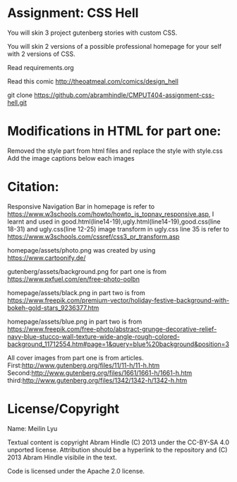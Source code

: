 Assignment: CSS Hell
====================

You will skin 3 project gutenberg stories with custom CSS.

You will skin 2 versions of a possible professional homepage for your
self with 2 versions of CSS.

Read requirements.org

Read this comic http://theoatmeal.com/comics/design_hell

git clone https://github.com/abramhindle/CMPUT404-assignment-css-hell.git

Modifications in HTML for part one: 
====================
Removed the style part from html files and replace the style with style.css
Add the image captions below each images

Citation:
====================
Responsive Navigation Bar in homepage is refer to https://www.w3schools.com/howto/howto_js_topnav_responsive.asp, I learnt and used in good.html(line14-19),ugly.html(line14-19),good.css(line 18-31) and ugly.css(line 12-25)
image transform in ugly.css line 35 is refer to https://www.w3schools.com/cssref/css3_pr_transform.asp

homepage/assets/photo.png was created by using https://www.cartoonify.de/

gutenberg/assets/background.png for part one is from https://www.pxfuel.com/en/free-photo-oolbn

homepage/assets/black.png in part two is from https://www.freepik.com/premium-vector/holiday-festive-background-with-bokeh-gold-stars_9236377.htm

homepage/assets/blue.png in part two is from https://www.freepik.com/free-photo/abstract-grunge-decorative-relief-navy-blue-stucco-wall-texture-wide-angle-rough-colored-background_11712554.htm#page=1&query=blue%20background&position=3

All cover images from part one is from articles.
First:http://www.gutenberg.org/files/11/11-h/11-h.htm
Second:http://www.gutenberg.org/files/1661/1661-h/1661-h.htm
third:http://www.gutenberg.org/files/1342/1342-h/1342-h.htm


License/Copyright
=================
Name: Meilin Lyu

Textual content is copyright Abram Hindle (C) 2013 under the CC-BY-SA
4.0 unported license. Attribution should be a hyperlink to the
repository and (C) 2013 Abram Hindle visibile in the text.

Code is licensed under the Apache 2.0 license.



